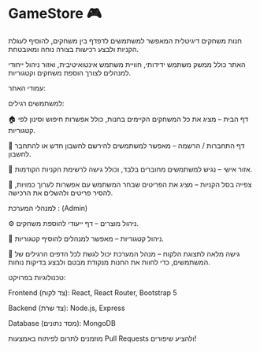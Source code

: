 # GameStore 🎮


חנות משחקים דיגיטלית המאפשר למשתמשים לדפדף בין משחקים, להוסיף לעגלת הקניות ולבצע רכישות בצורה נוחה ומאובטחת. 

האתר כולל ממשק משתמש ידידותי, חוויית משתמש אינטואיטיבית, ואזור ניהול ייחודי למנהלים לצורך הוספת משחקים וקטגוריות.


עמודי האתר:

למשתמשים רגילים:

🏠 דף הבית – מציג את כל המשחקים הקיימים בחנות, כולל אפשרות חיפוש וסינון לפי קטגוריות.

🔑 דף התחברות / הרשמה – מאפשר למשתמשים להירשם לחשבון חדש או להתחבר לחשבון.

👤 אזור אישי – נגיש למשתמשים מחוברים בלבד, וכולל גישה לרשימת הקניות הקודמות.

🛒 צפייה בסל הקניות – מציג את הפריטים שבחר המשתמש עם אפשרות לערוך כמויות, להסיר פריטים ולהשלים את הרכישה.

למנהלי המערכת : (Admin)

⚙️ ניהול מוצרים – דף ייעודי להוספת משחקים.

📂 ניהול קטגוריות – מאפשר למנהלים להוסיף קטגוריות.

👀 גישה מלאה לתצוגת הלקוח – מנהל המערכת יכול לגשת לכל הדפים הרגילים של המשתמשים, כדי לחוות את החנות מנקודת מבטם ולבצע בדיקות נוחות.

טכנולוגיות בפרויקט:

Frontend (צד לקוח): React, React Router, Bootstrap 5

Backend (צד שרת): Node.js, Express

Database (מסד נתונים): MongoDB


מוזמנים לתרום לפיתוח באמצעות Pull Requests ולהציע שיפורים!
